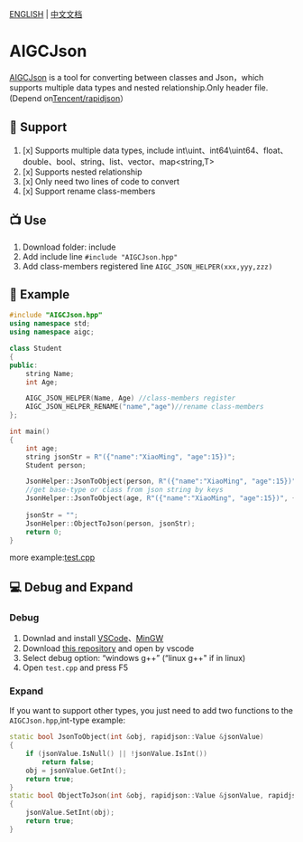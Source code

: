 [ENGLISH](https://github.com/yaronzz/AIGCJson) | [中文文档](https://github.com/yaronzz/AIGCJson/blob/master/README_CN.md)

# AIGCJson
[AIGCJson](https://github.com/yaronzz/AIGCJson) is a tool for converting between classes and Json，which supports multiple data types and nested relationship.Only header file.(Depend on[Tencent/rapidjson](https://github.com/Tencent/rapidjson)）

## 🍟 Support
1. [x] Supports multiple data types, include int\uint、int64\uint64、float、double、bool、string、list、vector、map<string,T>
2. [x] Supports nested relationship
3. [x] Only need two lines of code to convert
4. [x] Support rename class-members

## 📺 Use
1. Download folder: include
2. Add include line `#include "AIGCJson.hpp"`
3. Add class-members registered line `AIGC_JSON_HELPER(xxx,yyy,zzz)` 
   
## 🤖 Example
```cpp
#include "AIGCJson.hpp"
using namespace std;
using namespace aigc;

class Student
{
public:
    string Name;
    int Age;

    AIGC_JSON_HELPER(Name, Age) //class-members register
    AIGC_JSON_HELPER_RENAME("name","age")//rename class-members
};

int main()
{
    int age;
    string jsonStr = R"({"name":"XiaoMing", "age":15})";
    Student person;

    JsonHelper::JsonToObject(person, R"({"name":"XiaoMing", "age":15})");
    //get base-type or class from json string by keys
    JsonHelper::JsonToObject(age, R"({"name":"XiaoMing", "age":15})", {"age"});
    
    jsonStr = "";
    JsonHelper::ObjectToJson(person, jsonStr);
    return 0;
}
```
more example:[test.cpp](https://github.com/yaronzz/AIGCJson/blob/master/test.cpp)

## 💻 Debug and Expand

### **Debug**
1. Downlad and install [VSCode](https://code.visualstudio.com/)、[MinGW](http://www.mingw.org/)
2. Download [this repository](https://github.com/yaronzz/AIGCJson) and open by vscode
3. Select debug option: “windows g++” (“linux g++" if in linux)
4. Open `test.cpp` and press F5

### **Expand**
If you want to support other types, you just need to add two functions to the `AIGCJson.hpp`,int-type example:
```cpp
static bool JsonToObject(int &obj, rapidjson::Value &jsonValue)
{
    if (jsonValue.IsNull() || !jsonValue.IsInt())
        return false;
    obj = jsonValue.GetInt();
    return true;
}
static bool ObjectToJson(int &obj, rapidjson::Value &jsonValue, rapidjson::Document::AllocatorType &allocator)
{
    jsonValue.SetInt(obj);
    return true;
}
```